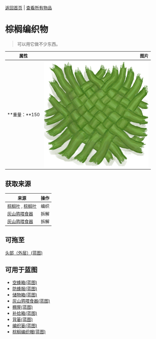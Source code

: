 [返回首页](index.md)   |  [查看所有物品](object.md)
# 棕榈编织物  
> 可以用它做不少东西。  
  
  属性  |   图片   
 ----  |  ----:   
 **重量：**150  |  ![](Sprite/WeavePalm.png)   
  
## 获取来源  
来源  |  操作  
----  |  ----  
[棕榈叶](PalmFronds.md) , [棕榈叶](PalmFronds.md)  |  编织  
[灰山鹑喂食器](PartridgeFeeder.md)  |  拆解  
[灰山鹑喂食器](PartridgeFeederEmpty.md)  |  拆解  
## 可拖至  
[头部（外层）(蓝图)](OuterHeadBlueprint.md)  
## 可用于蓝图  
- [空蜂箱(蓝图)](Bp_BeeSkepEmpty.md)  
- [防蜂服(蓝图)](Bp_BeeSuit.md)  
- [储物箱(蓝图)](Bp_Chest.md)  
- [灰山鹑喂食器(蓝图)](Bp_PartridgeFeeder.md)  
- [棚屋(蓝图)](Bp_Shed.md)  
- [补给箱(蓝图)](Bp_SupplyChest.md)  
- [背篓(蓝图)](Bp_WovenBackpack.md)  
- [编织篓(蓝图)](Bp_WovenBasket.md)  
- [棕榈编织帽(蓝图)](Bp_WovenHat.md)  
  
  
